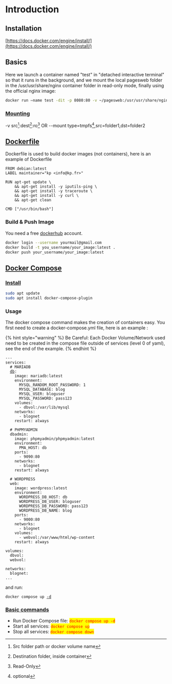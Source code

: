 # Introduction

## Installation

[https://docs.docker.com/engine/install/](https://docs.docker.com/engine/install/)

## Basics

Here we launch a container named "test" in "detached interactive terminal" so that it runs in the background, and we mount the local pagesweb folder in the /usr/usr/share/nginx container folder in read-only mode, finally using the official nginx image:

```bash
docker run —name test -dit -p 8080:80 -v ~/pagesweb:/usr/usr/share/nginx/html:ro nginx
```

### [Mounting](https://docs.docker.com/storage/bind-mounts/)

\-v src[^1]:dest[^2]:ro[^3]  OR  --mount type=tmpfs[^4],src=folder1,dst=folder2

## [Dockerfile](https://docs.docker.com/reference/dockerfile/)

Dockerfile is used to build docker images (not containers), here is an example of Dockerfile

```docker
FROM debian:latest
LABEL maintainer="kp <info@kp.fr>"

RUN apt-get update \
    && apt-get install -y iputils-ping \
    && apt-get install -y traceroute \
    && apt-get install -y curl \
    && apt-get clean

CMD ["/usr/bin/bash"]
```

### Build & Push Image

You need a free [dockerhub](https://hub.docker.com/) account.

```bash
docker login --username yourmail@gmail.com
docker build -t you_username/your_image:latest .
docker push your_username/your_image:latest
```

## [Docker Compose](https://docs.docker.com/compose/)

### [Install](https://docs.docker.com/compose/install/)

```bash
sudo apt update
sudo apt install docker-compose-plugin
```

### Usage

The docker compose command makes the creation of containers easy. You first need to create a docker-compose.yml file, here is an example :

{% hint style="warning" %}
Be Careful: Each Docker Volume/Network used need to be created in the compose file outside of services (level 0 of yaml), see the end of the example.
{% endhint %}

<pre class="language-yaml"><code class="lang-yaml">---
services:
  # MARIADB
  <a data-footnote-ref href="#user-content-fn-5">db</a>:
    image: mariadb:latest
    environment:
      MYSQL_RANDOM_ROOT_PASSWORD: 1
      MYSQL_DATABASE: blog
      MYSQL_USER: bloguser
      MYSQL_PASSWORD: pass123
    volumes:
      - dbvol:/var/lib/mysql
    networks:
      - blognet
    restart: always

  # PHPMYADMIN
  dbadmin:
    image: phpmyadmin/phpmyadmin:latest
    environment:
      PMA_HOST: db
    ports:
      - 9090:80
    networks:
      - blognet
    restart: always

  # WORDPRESS
  web:
    image: wordpress:latest
    environment:
      WORDPRESS_DB_HOST: db
      WORDPRESS_DB_USER: bloguser
      WORDPRESS_DB_PASSWORD: pass123
      WORDPRESS_DB_NAME: blog
    ports:
      - 9000:80
    networks:
      - blognet
    volumes:
      - webvol:/var/www/html/wp-content
    restart: always

volumes:
  dbvol:
  webvol:

networks:
  blognet:
...
</code></pre>

and run:

<pre class="language-bash" data-full-width="false"><code class="lang-bash">docker compose up <a data-footnote-ref href="#user-content-fn-6">-d</a>
</code></pre>

### [Basic commands](https://docs.docker.com/reference/cli/docker/compose/)

* Run Docker Compose file: <mark style="color:red;">`docker compose up -d`</mark>
* Start all services: <mark style="color:red;">`docker compose up`</mark>
* Stop all services: <mark style="color:red;">`docker compose down`</mark>



[^1]: Src folder path or docker volume name

[^2]: Destination folder, inside container

[^3]: Read-Only

[^4]: optional

[^5]: hostname of container, can be used thanks to docker dns service

[^6]: Detached mode: Run containers in the background
